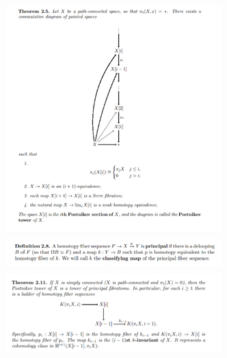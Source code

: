 ![](attachments/Pasted%20image%2020210505014637.png)

![](attachments/Pasted%20image%2020210505014732.png)

![k-invariants](attachments/Pasted%20image%2020210505014833.png)